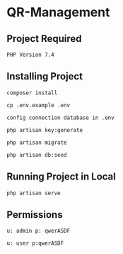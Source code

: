 # QR-Management

## Project Required
```PHP Version 7.4```

## Installing Project
```composer install```

```cp .env.example .env```

```config connection database in .env```

```php artisan key:generate```

```php artisan migrate```

```php artisan db:seed```

## Running Project in Local

```php artisan serve```

## Permissions
```u: admin p: qwerASDF```

```u: user p:qwerASDF```
